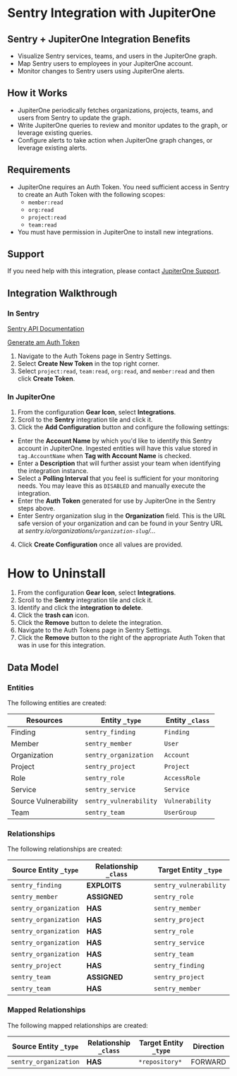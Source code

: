 # Sentry Integration with JupiterOne

## Sentry + JupiterOne Integration Benefits

- Visualize Sentry services, teams, and users in the JupiterOne graph.
- Map Sentry users to employees in your JupiterOne account.
- Monitor changes to Sentry users using JupiterOne alerts.

## How it Works

- JupiterOne periodically fetches organizations, projects, teams, and users from
  Sentry to update the graph.
- Write JupiterOne queries to review and monitor updates to the graph, or
  leverage existing queries.
- Configure alerts to take action when JupiterOne graph changes, or leverage
  existing alerts.

## Requirements

- JupiterOne requires an Auth Token. You need sufficient access in Sentry to
  create an Auth Token with the following scopes:
  - `member:read`
  - `org:read`
  - `project:read`
  - `team:read`
- You must have permission in JupiterOne to install new integrations.

## Support

If you need help with this integration, please contact
[JupiterOne Support](https://support.jupiterone.io).

## Integration Walkthrough

### In Sentry

[Sentry API Documentation](https://docs.sentry.io/api/auth/)

[Generate am Auth Token](https://sentry.io/settings/account/api/auth-tokens/)

1. Navigate to the Auth Tokens page in Sentry Settings.
2. Select **Create New Token** in the top right corner.
3. Select `project:read`, `team:read`, `org:read`, and `member:read` and then
   click **Create Token**.

### In JupiterOne

1. From the configuration **Gear Icon**, select **Integrations**.
2. Scroll to the **Sentry** integration tile and click it.
3. Click the **Add Configuration** button and configure the following settings:

- Enter the **Account Name** by which you'd like to identify this Sentry account
  in JupiterOne. Ingested entities will have this value stored in
  `tag.AccountName` when **Tag with Account Name** is checked.
- Enter a **Description** that will further assist your team when identifying
  the integration instance.
- Select a **Polling Interval** that you feel is sufficient for your monitoring
  needs. You may leave this as `DISABLED` and manually execute the integration.
- Enter the **Auth Token** generated for use by JupiterOne in the Sentry steps
  above.
- Enter Sentry organization slug in the **Organization** field. This is the URL
  safe version of your organization and can be found in your Sentry URL at
  _sentry.io/organizations/`organization-slug`/..._

4. Click **Create Configuration** once all values are provided.

# How to Uninstall

1. From the configuration **Gear Icon**, select **Integrations**.
2. Scroll to the **Sentry** integration tile and click it.
3. Identify and click the **integration to delete**.
4. Click the **trash can** icon.
5. Click the **Remove** button to delete the integration.
6. Navigate to the Auth Tokens page in Sentry Settings.
7. Click the **Remove** button to the right of the appropriate Auth Token that
   was in use for this integration.

<!-- {J1_DOCUMENTATION_MARKER_START} -->
<!--
********************************************************************************
NOTE: ALL OF THE FOLLOWING DOCUMENTATION IS GENERATED USING THE
"j1-integration document" COMMAND. DO NOT EDIT BY HAND! PLEASE SEE THE DEVELOPER
DOCUMENTATION FOR USAGE INFORMATION:

https://github.com/JupiterOne/sdk/blob/main/docs/integrations/development.md
********************************************************************************
-->

## Data Model

### Entities

The following entities are created:

| Resources            | Entity `_type`         | Entity `_class` |
| -------------------- | ---------------------- | --------------- |
| Finding              | `sentry_finding`       | `Finding`       |
| Member               | `sentry_member`        | `User`          |
| Organization         | `sentry_organization`  | `Account`       |
| Project              | `sentry_project`       | `Project`       |
| Role                 | `sentry_role`          | `AccessRole`    |
| Service              | `sentry_service`       | `Service`       |
| Source Vulnerability | `sentry_vulnerability` | `Vulnerability` |
| Team                 | `sentry_team`          | `UserGroup`     |

### Relationships

The following relationships are created:

| Source Entity `_type` | Relationship `_class` | Target Entity `_type`  |
| --------------------- | --------------------- | ---------------------- |
| `sentry_finding`      | **EXPLOITS**          | `sentry_vulnerability` |
| `sentry_member`       | **ASSIGNED**          | `sentry_role`          |
| `sentry_organization` | **HAS**               | `sentry_member`        |
| `sentry_organization` | **HAS**               | `sentry_project`       |
| `sentry_organization` | **HAS**               | `sentry_role`          |
| `sentry_organization` | **HAS**               | `sentry_service`       |
| `sentry_organization` | **HAS**               | `sentry_team`          |
| `sentry_project`      | **HAS**               | `sentry_finding`       |
| `sentry_team`         | **ASSIGNED**          | `sentry_project`       |
| `sentry_team`         | **HAS**               | `sentry_member`        |

### Mapped Relationships

The following mapped relationships are created:

| Source Entity `_type` | Relationship `_class` | Target Entity `_type` | Direction |
| --------------------- | --------------------- | --------------------- | --------- |
| `sentry_organization` | **HAS**               | `*repository*`        | FORWARD   |

<!--
********************************************************************************
END OF GENERATED DOCUMENTATION AFTER BELOW MARKER
********************************************************************************
-->
<!-- {J1_DOCUMENTATION_MARKER_END} -->
